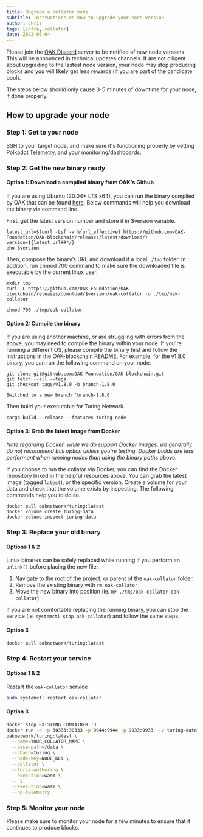 ```yaml
---
title: Upgrade a collator node
subtitle: Instructions on how to upgrade your node version
author: chris
tags: [infra, collator]
date: 2022-06-04
---
```


Please join the [OAK Discord](https://discord.gg/7W9UDvsbwh) server to be notified of new node versions. This will be announced in technical updates channels. If are not diligent about upgrading to the lastest node version, your node may stop producing blocks and you will likely get less rewards (if you are part of the candidate pool).

The steps below should only cause 3-5 minutes of downtime for your node, if done properly.

## How to upgrade your node

### Step 1: Get to your node
SSH to your target node, and make sure it's functioning properly by vetting [Polkadot Telemetry](https://telemetry.polkadot.io/#list/0x0f62b701fb12d02237a33b84818c11f621653d2b1614c777973babf4652b535d), and your monitoring/dashboards.

### Step 2: Get the new binary ready

#### Option 1: Download a compiled binary from OAK's Github
If you are using Ubuntu (20.04+ LTS x64), you can run the binary compiled by OAK that can be found [here](https://github.com/OAK-Foundation/OAK-blockchain/releases/latest). Below commands will help you download the binary via command line.

First, get the latest version number and store it in $version variable.
```
latest_url=$(curl -Lsf -w %{url_effective} https://github.com/OAK-Foundation/OAK-blockchain/releases/latest/download/)
version=${latest_url##*/}
eho $version
```

Then, compose the binary’s URL and download it a local `./tmp` folder. In addition, run chmod 700 command to make sure the downloaded file is executable by the current linux user.
```
mkdir tmp
curl -L https://github.com/OAK-Foundation/OAK-blockchain/releases/download/$version/oak-collator -o ./tmp/oak-collator

chmod 700 ./tmp/oak-collator
```

#### Option 2: Compile the binary
If you are using another machine, or are struggling with errors from the above, you may need to compile the binary within your node. If you're running a different OS, please compile the binary first and follow the instructions in the OAK-blockchain [README](https://github.com/OAK-Foundation/OAK-blockchain#install-oak-blockchain). For example, for the v1.8.0 binary, you can run the following command on your node.

```
git clone git@github.com:OAK-Foundation/OAK-blockchain.git
git fetch --all --tags
git checkout tags/v1.8.0 -b branch-1.8.0

Switched to a new branch 'branch-1.8.0'
```

Then build your executable for Turing Network.

```
cargo build --release --features turing-node
```

#### Option 3: Grab the latest image from Docker
*Note regarding Docker: while we do support Docker images, we generally do not recommend this option unless you're testing. Docker builds are less performant when running nodes than using the binary paths above.*

If you choose to run the collator via Docker, you can find the Docker repository linked in the helpful resources above. You can grab the latest image (tagged `latest`), or the specific version. Create a volume for your data and check that the volume exists by inspecting. The following commands help you to do so.

```
docker pull oaknetwork/turing:latest
docker volume create turing-data
docker volume inspect turing-data
```

### Step 3: Replace your old binary

#### Options 1 & 2

Linux binaries can be safely replaced while running if you perform an `unlink()` before placing the new file:
1. Navigate to the root of the project, or parent of the `oak-collator` folder.
2. Remove the existing binary with `rm oak-collator`
3. Move the new binary into position (ie. `mv ./tmp/oak-collator oak-collator`)

If you are not comfortable replacing the running binary, you can stop the service (ie. `systemctl stop oak-collator`) and follow the same steps.

#### Option 3

```bash
docker pull oaknetwork/turing:latest
```

### Step 4: Restart your service

#### Options 1 & 2
Restart the `oak-collator` service

```bash
sudo systemctl restart oak-collator
```

#### Option 3

```bash
docker stop EXISTING_CONTAINER_ID
docker run -d -p 30333:30333 -p 9944:9944 -p 9933:9933  -v turing-data:/data
oaknetwork/turing:latest \
  --name=YOUR_COLLATOR_NAME \
  --base-path=/data \
  --chain=turing \
  --node-key=NODE_KEY \
  --collator \
  --force-authoring \
  --execution=wasm \
  -- \
  --execution=wasm \
  --no-telemetry
```

### Step 5: Monitor your node
Please make sure to monitor your node for a few minutes to ensure that it continues to produce blocks.
